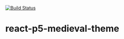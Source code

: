 [![Build Status](https://travis-ci.org/lsmanoel/react-p5-medieval-theme.svg?branch=master)](https://travis-ci.org/lsmanoel/react-p5-medieval-theme)
# react-p5-medieval-theme